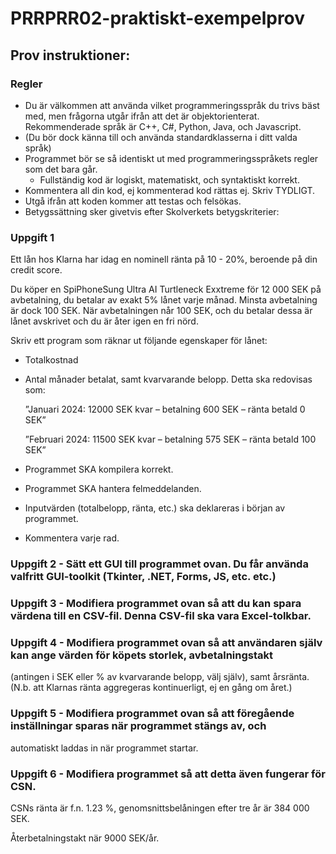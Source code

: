 # PRRPRR02-praktiskt-exempelprov

## Prov instruktioner:

### Regler

- Du är välkommen att använda vilket programmeringsspråk du trivs bäst med, men frågorna utgår ifrån att det
  är objektorienterat. Rekommenderade språk är C++, C#, Python, Java, och Javascript.
- (Du bör dock känna till och använda standardklasserna i ditt valda språk)
- Programmet bör se så identiskt ut med programmeringsspråkets regler som det bara går.
  - Fullständig kod är logiskt, matematiskt, och syntaktiskt korrekt.
- Kommentera all din kod, ej kommenterad kod rättas ej. Skriv TYDLIGT.
- Utgå ifrån att koden kommer att testas och felsökas.
- Betygssättning sker givetvis efter Skolverkets betygskriterier:

### Uppgift 1

Ett lån hos Klarna har idag en nominell ränta på 10 - 20%, beroende på din credit score.

Du köper en SpiPhoneSung Ultra AI Turtleneck Exxtreme för 12 000 SEK på avbetalning, du betalar av exakt 5% lånet
varje månad. Minsta avbetalning är dock 100 SEK. När avbetalningen når 100 SEK, och du betalar dessa är lånet
avskrivet och du är åter igen en fri nörd.

Skriv ett program som räknar ut följande egenskaper för lånet:

- Totalkostnad
- Antal månader betalat, samt kvarvarande belopp. Detta ska redovisas som:

  ”Januari 2024: 12000 SEK kvar – betalning 600 SEK – ränta betald 0 SEK”

  ”Februari 2024: 11500 SEK kvar – betalning 575 SEK – ränta betald 100 SEK”

- Programmet SKA kompilera korrekt.
- Programmet SKA hantera felmeddelanden.
- Inputvärden (totalbelopp, ränta, etc.) ska deklareras i början av programmet.
- Kommentera varje rad.

### Uppgift 2 - Sätt ett GUI till programmet ovan. Du får använda valfritt GUI-toolkit (Tkinter, .NET, Forms, JS, etc. etc.)

### Uppgift 3 - Modifiera programmet ovan så att du kan spara värdena till en CSV-fil. Denna CSV-fil ska vara Excel-tolkbar.

### Uppgift 4 - Modifiera programmet ovan så att användaren själv kan ange värden för köpets storlek, avbetalningstakt

(antingen i SEK eller % av kvarvarande belopp, välj själv), samt årsränta. (N.b. att Klarnas ränta aggregeras kontinuerligt,
ej en gång om året.)

### Uppgift 5 - Modifiera programmet ovan så att föregående inställningar sparas när programmet stängs av, och

automatiskt laddas in när programmet startar.

### Uppgift 6 - Modifiera programmet så att detta även fungerar för CSN.

CSNs ränta är f.n. 1.23 %, genomsnittsbelåningen efter tre år är 384 000 SEK.

Återbetalningstakt när 9000 SEK/år.
